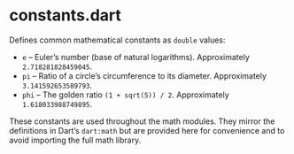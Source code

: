 # constants.dart

Defines common mathematical constants as `double` values:

- `e` – Euler’s number (base of natural logarithms).  Approximately `2.718281828459045`.
- `pi` – Ratio of a circle’s circumference to its diameter.  Approximately `3.141592653589793`.
- `phi` – The golden ratio `(1 + sqrt(5)) / 2`.  Approximately `1.618033988749895`.

These constants are used throughout the math modules.  They mirror the definitions in Dart’s `dart:math` but are provided here for convenience and to avoid importing the full math library.
